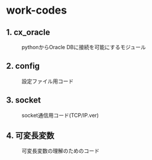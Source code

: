# work-codes
## 1. cx_oracle
　　　pythonからOracle DBに接続を可能にするモジュール
   
## 2. config
　　　設定ファイル用コード

## 3. socket
　　　socket通信用コード(TCP/IP.ver)
   
## 4. 可変長変数
　　　可変長変数の理解のためのコード
